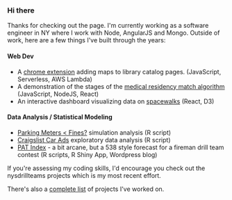 ### Hi there

Thanks for checking out the page.  I'm currently working as a software engineer in NY where I work with Node, AngularJS and Mongo.  Outside of work, here are a few things I've built through the years: 

#### Web Dev

* A [chrome extension](http://catalogmaps631.com) adding maps to library catalog pages.  (JavaScript, Serverless, AWS Lambda)
* A demonstration of the stages of the [medical residency match algorithm](https://residency-match-demo.herokuapp.com/)  (JavaScript, NodeJS, React)
* An interactive dashboard visualizing data on [spacewalks](https://d-murphy.github.io/spacewalk-dashboard/)  (React, D3)

#### Data Analysis / Statistical Modeling

* [Parking Meters < Fines?](https://www.kaggle.com/code/murphydan/how-often-should-you-pay-the-parking-meter/notebook) simulation analysis (R script)
* [Craigslist Car Ads](https://www.kaggle.com/code/murphydan/craigslist-cars-eda/report) exploratory data analysis (R script)
* [PAT Index](https://patindex.wordpress.com/) - a bit arcane, but a 538 style forecast for a fireman drill team contest (R scripts, R Shiny App, Wordpress blog)

If you're assessing my coding skills, I'd encourage you check out the nysdrillteams projects which is my most recent effort.  

There's also a [complete list](https://github.com/d-murphy/d-murphy/blob/main/completeProjectList.md) of projects I've worked on.  

